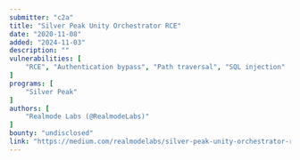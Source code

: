 ```yaml
---
submitter: "c2a"
title: "Silver Peak Unity Orchestrator RCE"
date: "2020-11-08"
added: "2024-11-03"
description: ""
vulnerabilities: [
    "RCE", "Authentication bypass", "Path traversal", "SQL injection"
]
programs: [
    "Silver Peak"
]
authors: [
    "Realmode Labs (@RealmodeLabs)"
]
bounty: "undisclosed"
link: "https://medium.com/realmodelabs/silver-peak-unity-orchestrator-rce-2928d65ef749"
---
```




